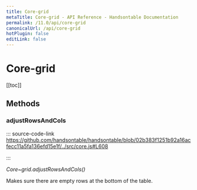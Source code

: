```yaml
---
title: Core-grid
metaTitle: Core-grid - API Reference - Handsontable Documentation
permalink: /11.0/api/core-grid
canonicalUrl: /api/core-grid
hotPlugin: false
editLink: false
---
```


# Core-grid

[[toc]]
## Methods

### adjustRowsAndCols
  
::: source-code-link https://github.com/handsontable/handsontable/blob/02b383f1251b92a16acfecc11a5fa136efd15e1f/../src/core.js#L608

:::

_Core~grid.adjustRowsAndCols()_

Makes sure there are empty rows at the bottom of the table.


